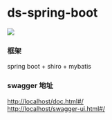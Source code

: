 # ds-spring-boot   
![](https://img.shields.io/badge/license-Apache%202-4EB1BA.svg)  
### 框架
spring boot + shiro + mybatis
### swagger 地址
<http://localhost/doc.html#/>    
<http://localhost/swagger-ui.html#/>  
